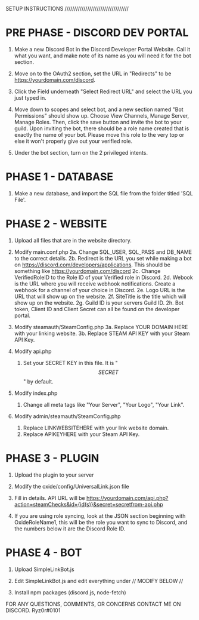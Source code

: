 SETUP INSTRUCTIONS
//////////////////////////////////

PRE PHASE - DISCORD DEV PORTAL
===================
1. Make a new Discord Bot in the Discord Developer Portal Website. Call it what you want, and make note of its name as you will need it for the bot section.

2. Move on to the OAuth2 section, set the URL in "Redirects" to be https://yourdomain.com/discord.

3. Click the Field underneath "Select Redirect URL" and select the URL you just typed in.

4. Move down to scopes and select bot, and a new section named "Bot Permissions" should show up. Choose View Channels, Manage Server, Manage Roles. Then, click the save button and invite the bot to your guild. Upon inviting the bot, there should be a role name created that is exactly the name of your bot. Please move this role to the very top or else it won't properly give out your verified role.

5. Under the bot section, turn on the 2 privileged intents.


PHASE 1 - DATABASE
===================
1. Make a new database, and import the SQL file from the folder titled 'SQL File'.

PHASE 2 - WEBSITE
===================
1. Upload all files that are in the website directory.

2. Modify main.conf.php
	2a. Change SQL_USER, SQL_PASS and DB_NAME to the correct details.
	2b. Redirect is the URL you set while making a bot on https://discord.com/developers/applications. This should be something like https://yourdomain.com/discord
	2c. Change VerifiedRoleID to the Role ID of your Verified role in Discord.
	2d. Webook is the URL where you will receive webhook notifications. Create a webhook for a channel of your choice in Discord.
	2e. Logo URL is the URL that will show up on the website.
	2f. SiteTitle is the title which will show up on the website.
	2g. Guild ID is your servers Guild ID.
	2h. Bot token, Client ID and Client Secret can all be found on the developer portal.

3. Modify steamauth/SteamConfig.php
	3a. Replace YOUR DOMAIN HERE with your linking website.
	3b. Replace STEAM API KEY with your Steam API Key.

4. Modify api.php
	1. Set your SECRET KEY in this file. It is "$$SECRET$$" by default.

5. Modify index.php
	1. Change all meta tags like "Your Server", "Your Logo", "Your Link".

6. Modify admin/steamauth/SteamConfig.php
	1. Replace LINKWEBSITEHERE with your link website domain.
	2. Replace APIKEYHERE with your Steam API Key.


PHASE 3 - PLUGIN
===================
1. Upload the plugin to your server

2. Modify the oxide/config/UniversalLink.json file

3. Fill in details. API URL will be https://yourdomain.com/api.php?action=steamChecks&id={id(s)}&secret=secretfrom-api.php

4. If you are using role syncing, look at the JSON section beginning with OxideRoleName1, this will be the role you want to sync to Discord, and the numbers below it are the Discord Role ID.


PHASE 4 - BOT
===================
1. Upload SimpleLinkBot.js

2. Edit SimpleLinkBot.js and edit everything under // MODIFY BELOW //

3. Install npm packages (discord.js, node-fetch)

FOR ANY QUESTIONS, COMMENTS, OR CONCERNS CONTACT ME ON DISCORD.
Ryz0r#0101

